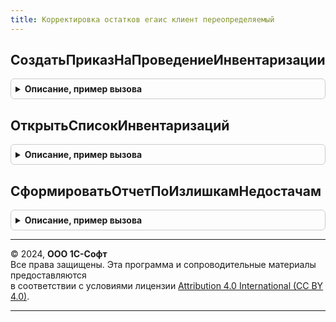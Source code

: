 ```yaml
---
title: Корректировка остатков егаис клиент переопределяемый
---
```



## СоздатьПриказНаПроведениеИнвентаризации
<details style="margin: 1em 0; padding: 0.5em; border: 1px solid #ccc; border-radius: 6px;">

<summary style="font-weight: bold; cursor: pointer;">Описание, пример вызова</summary>

```bsl

// В процедуре требуется реализовать открытие формы нового документа инвентаризации (пересчета товаров).
//
// Параметры:
//   Форма - ФормаКлиентскогоПриложения - форма запущенной обработки корректировки остатков,
//   ТорговыйОбъект - ОпределяемыйТип.ТорговыйОбъектЕГАИС - склад пересчета.
//
Процедура СоздатьПриказНаПроведениеИнвентаризации(Форма, ТорговыйОбъект) Экспорт
```

Пример вызова
```bsl
КорректировкаОстатковЕГАИСКлиентПереопределяемый.СоздатьПриказНаПроведениеИнвентаризации(Форма, ТорговыйОбъект) 
```
</details>

## ОткрытьСписокИнвентаризаций
<details style="margin: 1em 0; padding: 0.5em; border: 1px solid #ccc; border-radius: 6px;">

<summary style="font-weight: bold; cursor: pointer;">Описание, пример вызова</summary>

```bsl

// В процедуре требуется реализовать открытие формы списка документов инвентаризации (пересчета товаров).
//
// Параметры:
//   Форма - ФормаКлиентскогоПриложения - форма запущенной обработки корректировки остатков,
//   ТорговыйОбъект - ОпределяемыйТип.ТорговыйОбъектЕГАИС - склад пересчета.
//
Процедура ОткрытьСписокИнвентаризаций(Форма, ТорговыйОбъект) Экспорт
```

Пример вызова
```bsl
КорректировкаОстатковЕГАИСКлиентПереопределяемый.ОткрытьСписокИнвентаризаций(Форма, ТорговыйОбъект) 
```
</details>

## СформироватьОтчетПоИзлишкамНедостачам
<details style="margin: 1em 0; padding: 0.5em; border: 1px solid #ccc; border-radius: 6px;">

<summary style="font-weight: bold; cursor: pointer;">Описание, пример вызова</summary>

```bsl

// Формирует отчет по излишкам/недостачам для переданного торгового объекта.
//
// Параметры:
//   Форма - ФормаКлиентскогоПриложения - форма запущенной обработки корректировки остатков,
//   ТорговыйОбъект - ОпределяемыйТип.ТорговыйОбъектЕГАИС - склад пересчета.
//
Процедура СформироватьОтчетПоИзлишкамНедостачам(Форма, ТорговыйОбъект) Экспорт
```

Пример вызова
```bsl
КорректировкаОстатковЕГАИСКлиентПереопределяемый.СформироватьОтчетПоИзлишкамНедостачам(Форма, ТорговыйОбъект) 
```
</details>

---

© 2024, **ООО 1С-Софт**  
Все права защищены. Эта программа и сопроводительные материалы предоставляются  
в соответствии с условиями лицензии [Attribution 4.0 International (CC BY 4.0)](https://creativecommons.org/licenses/by/4.0/legalcode).

---

